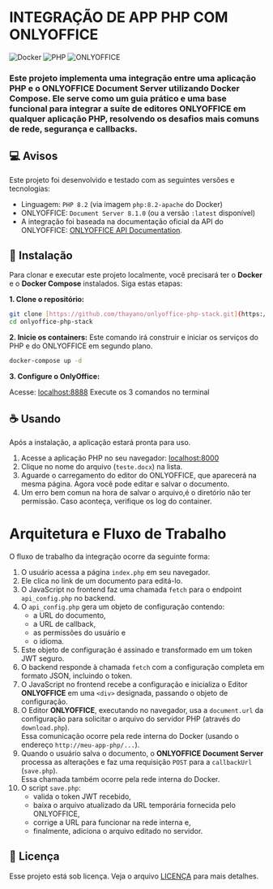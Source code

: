 # INTEGRAÇÃO DE APP PHP COM ONLYOFFICE

![Docker](https://img.shields.io/badge/Docker-2496ED?style=for-the-badge&logo=docker&logoColor=white)
![PHP](https://img.shields.io/badge/PHP-777BB4?style=for-the-badge&logo=php&logoColor=white)
![ONLYOFFICE](https://img.shields.io/badge/ONLYOFFICE-FF6F3D?style=for-the-badge&logo=onlyoffice&logoColor=white)

### Este projeto implementa uma integração entre uma aplicação PHP e o ONLYOFFICE Document Server utilizando Docker Compose. Ele serve como um guia prático e uma base funcional para integrar a suíte de editores ONLYOFFICE em qualquer aplicação PHP, resolvendo os desafios mais comuns de rede, segurança e callbacks.

## 💻 Avisos

Este projeto foi desenvolvido e testado com as seguintes versões e tecnologias:

-   Linguagem: `PHP 8.2` (via imagem `php:8.2-apache` do Docker)
-   ONLYOFFICE: `Document Server 8.1.0` (ou a versão `:latest` disponível)
-   A integração foi baseada na documentação oficial da API do ONLYOFFICE: [ONLYOFFICE API Documentation](https://api.onlyoffice.com/editors/basic).

## 🚀 Instalação

Para clonar e executar este projeto localmente, você precisará ter o **Docker** e o **Docker Compose** instalados. Siga estas etapas:

**1. Clone o repositório:**
```bash
git clone [https://github.com/thayano/onlyoffice-php-stack.git](https://github.com/thayano/onlyoffice-php-stack.git)
cd onlyoffice-php-stack
```

**2. Inicie os containers:**
Este comando irá construir e iniciar os serviços do PHP e do ONLYOFFICE em segundo plano.
```bash
docker-compose up -d
```

**3. Configure o OnlyOffice:**

Acesse: <a href="http://localhost:8888/" target='_blank' title="Verificar status do ONLYOFFICE">localhost:8888</a>
Execute os 3 comandos no terminal


## ☕ Usando

Após a instalação, a aplicação estará pronta para uso.

1.  Acesse a aplicação PHP no seu navegador: <a href="http://localhost:8000/" target='_blank' title="Acessar Aplicação de Teste">localhost:8000</a>
2.  Clique no nome do arquivo (`teste.docx`) na lista.
3.  Aguarde o carregamento do editor do ONLYOFFICE, que aparecerá na mesma página. Agora você pode editar e salvar o documento.
4.  Um erro bem comun na hora de salvar o arquivo,é o diretório não ter permissão. Caso aconteça, verifique os log do container.

# Arquitetura e Fluxo de Trabalho

O fluxo de trabalho da integração ocorre da seguinte forma:

1. O usuário acessa a página `index.php` em seu navegador.
2. Ele clica no link de um documento para editá-lo.
3. O JavaScript no frontend faz uma chamada `fetch` para o endpoint `api_config.php` no backend.
4. O `api_config.php` gera um objeto de configuração contendo:
   - a URL do documento,
   - a URL de callback,
   - as permissões do usuário e
   - o idioma.
5. Este objeto de configuração é assinado e transformado em um token JWT seguro.
6. O backend responde à chamada `fetch` com a configuração completa em formato JSON, incluindo o token.
7. O JavaScript no frontend recebe a configuração e inicializa o Editor **ONLYOFFICE** em uma `<div>` designada, passando o objeto de configuração.
8. O Editor **ONLYOFFICE**, executando no navegador, usa a `document.url` da configuração para solicitar o arquivo do servidor PHP (através do `download.php`).  
   Essa comunicação ocorre pela rede interna do Docker (usando o endereço `http://meu-app-php/...`).
9. Quando o usuário salva o documento, o **ONLYOFFICE Document Server** processa as alterações e faz uma requisição `POST` para a `callbackUrl` (`save.php`).  
   Essa chamada também ocorre pela rede interna do Docker.
10. O script `save.php`:
    - valida o token JWT recebido,
    - baixa o arquivo atualizado da URL temporária fornecida pelo ONLYOFFICE,
    - corrige a URL para funcionar na rede interna e,
    - finalmente, adiciona o arquivo editado no servidor.


## 📝 Licença

Esse projeto está sob licença. Veja o arquivo [LICENÇA](LICENSE.md) para mais detalhes.
